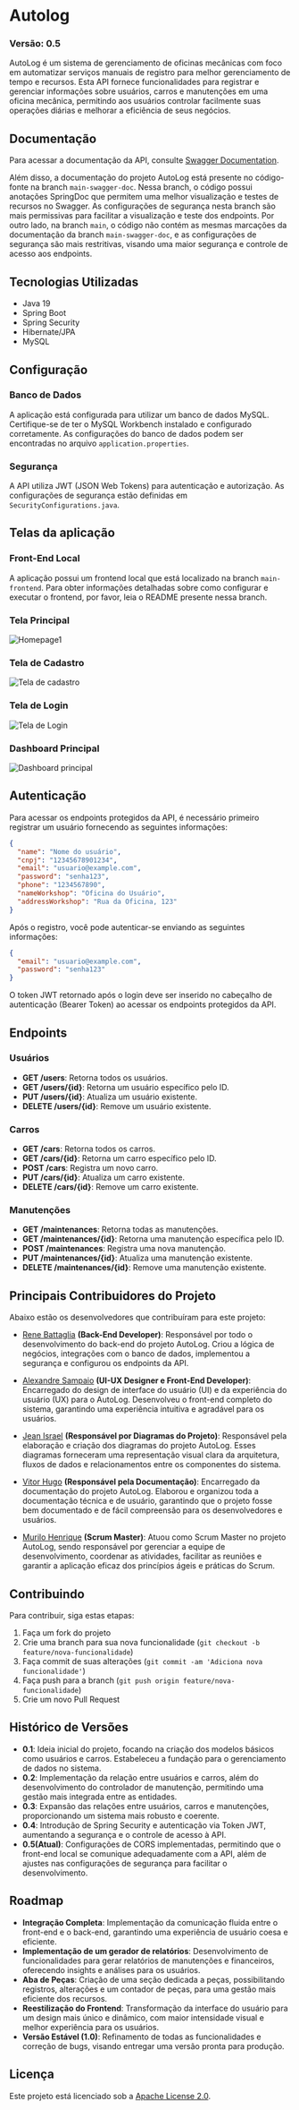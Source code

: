 # Autolog

### Versão: 0.5

AutoLog é um sistema de gerenciamento de oficinas mecânicas com foco em automatizar serviços manuais de registro para melhor gerenciamento de tempo e recursos. Esta API fornece funcionalidades para registrar e gerenciar informações sobre usuários, carros e manutenções em uma oficina mecânica, permitindo aos usuários controlar facilmente suas operações diárias e melhorar a eficiência de seus negócios.

## Documentação

Para acessar a documentação da API, consulte [Swagger Documentation](https://app.swaggerhub.com/apis/ReneBattaglia/AutoLog-api/1.0).

Além disso, a documentação do projeto AutoLog está presente no código-fonte na branch `main-swagger-doc`. Nessa branch, o código possui anotações SpringDoc que permitem uma melhor visualização e testes de recursos no Swagger. As configurações de segurança nesta branch são mais permissivas para facilitar a visualização e teste dos endpoints. Por outro lado, na branch `main`, o código não contém as mesmas marcações da documentação da branch `main-swagger-doc`, e as configurações de segurança são mais restritivas, visando uma maior segurança e controle de acesso aos endpoints.

## Tecnologias Utilizadas

- Java 19
- Spring Boot
- Spring Security
- Hibernate/JPA
- MySQL

## Configuração

### Banco de Dados

A aplicação está configurada para utilizar um banco de dados MySQL. Certifique-se de ter o MySQL Workbench instalado e configurado corretamente. As configurações do banco de dados podem ser encontradas no arquivo `application.properties`.

### Segurança

A API utiliza JWT (JSON Web Tokens) para autenticação e autorização. As configurações de segurança estão definidas em `SecurityConfigurations.java`.

## Telas da aplicação

### Front-End Local
A aplicação possui um frontend local que está localizado na branch `main-frontend`. Para obter informações detalhadas sobre como configurar e executar o frontend, por favor, leia o README presente nessa branch.


### Tela Principal
![Homepage1](https://github.com/user-attachments/assets/db152133-5b95-4df1-a8d9-6a93d4d74076)


### Tela de Cadastro
![Tela de cadastro](https://github.com/user-attachments/assets/38822b86-9fbc-4ba1-a2ff-218ae9206680)


### Tela de Login
![Tela de Login](https://github.com/user-attachments/assets/74ba879a-4aee-44e9-9814-f68d6eed95a6)


### Dashboard Principal
![Dashboard principal](https://github.com/user-attachments/assets/4f129cc5-ea28-4586-b3c5-71f3133ec26c)



## Autenticação

Para acessar os endpoints protegidos da API, é necessário primeiro registrar um usuário fornecendo as seguintes informações:

```json
{
  "name": "Nome do usuário",
  "cnpj": "12345678901234",
  "email": "usuario@example.com",
  "password": "senha123",
  "phone": "1234567890",
  "nameWorkshop": "Oficina do Usuário",
  "addressWorkshop": "Rua da Oficina, 123"
}
```

Após o registro, você pode autenticar-se enviando as seguintes informações:

```json
{
  "email": "usuario@example.com",
  "password": "senha123"
}
```

O token JWT retornado após o login deve ser inserido no cabeçalho de autenticação (Bearer Token) ao acessar os endpoints protegidos da API.

## Endpoints

### Usuários

- **GET /users**: Retorna todos os usuários.
- **GET /users/{id}**: Retorna um usuário específico pelo ID.
- **PUT /users/{id}**: Atualiza um usuário existente.
- **DELETE /users/{id}**: Remove um usuário existente.

### Carros

- **GET /cars**: Retorna todos os carros.
- **GET /cars/{id}**: Retorna um carro específico pelo ID.
- **POST /cars**: Registra um novo carro.
- **PUT /cars/{id}**: Atualiza um carro existente.
- **DELETE /cars/{id}**: Remove um carro existente.

### Manutenções

- **GET /maintenances**: Retorna todas as manutenções.
- **GET /maintenances/{id}**: Retorna uma manutenção específica pelo ID.
- **POST /maintenances**: Registra uma nova manutenção.
- **PUT /maintenances/{id}**: Atualiza uma manutenção existente.
- **DELETE /maintenances/{id}**: Remove uma manutenção existente.

## Principais Contribuidores do Projeto

Abaixo estão os desenvolvedores que contribuíram para este projeto:

- [Rene Battaglia](https://github.com/renebttg) **(Back-End Developer)**: Responsável por todo o desenvolvimento do back-end do projeto AutoLog. Criou a lógica de negócios, integrações com o banco de dados, implementou a segurança e configurou os endpoints da API.

- [Alexandre Sampaio](https://github.com/Ale-Sampaio) **(UI-UX Designer e Front-End Developer)**: Encarregado do design de interface do usuário (UI) e da experiência do usuário (UX) para o AutoLog. Desenvolveu o front-end completo do sistema, garantindo uma experiência intuitiva e agradável para os usuários.

- [Jean Israel](https://github.com/Jidsx) **(Responsável por Diagramas do Projeto)**: Responsável pela elaboração e criação dos diagramas do projeto AutoLog. Esses diagramas forneceram uma representação visual clara da arquitetura, fluxos de dados e relacionamentos entre os componentes do sistema.

- [Vitor Hugo](https://github.com/Testorugo) **(Responsável pela Documentação)**: Encarregado da documentação do projeto AutoLog. Elaborou e organizou toda a documentação técnica e de usuário, garantindo que o projeto fosse bem documentado e de fácil compreensão para os desenvolvedores e usuários.

- [Murilo Henrique](https://github.com/motielk) **(Scrum Master)**: Atuou como Scrum Master no projeto AutoLog, sendo responsável por gerenciar a equipe de desenvolvimento, coordenar as atividades, facilitar as reuniões e garantir a aplicação eficaz dos princípios ágeis e práticas do Scrum.

## Contribuindo

Para contribuir, siga estas etapas:

1. Faça um fork do projeto
2. Crie uma branch para sua nova funcionalidade (`git checkout -b feature/nova-funcionalidade`)
3. Faça commit de suas alterações (`git commit -am 'Adiciona nova funcionalidade'`)
4. Faça push para a branch (`git push origin feature/nova-funcionalidade`)
5. Crie um novo Pull Request

## Histórico de Versões

- **0.1**: Ideia inicial do projeto, focando na criação dos modelos básicos como usuários e carros. Estabeleceu a fundação para o gerenciamento de dados no sistema.
- **0.2**: Implementação da relação entre usuários e carros, além do desenvolvimento do controlador de manutenção, permitindo uma gestão mais integrada entre as entidades.
- **0.3**: Expansão das relações entre usuários, carros e manutenções, proporcionando um sistema mais robusto e coerente.
- **0.4**: Introdução de Spring Security e autenticação via Token JWT, aumentando a segurança e o controle de acesso à API.
- **0.5(Atual)**: Configurações de CORS implementadas, permitindo que o front-end local se comunique adequadamente com a API, além de ajustes nas configurações de segurança para facilitar o desenvolvimento.

## Roadmap

- **Integração Completa**: Implementação da comunicação fluida entre o front-end e o back-end, garantindo uma experiência de usuário coesa e eficiente.
- **Implementação de um gerador de relatórios**: Desenvolvimento de funcionalidades para gerar relatórios de manutenções e financeiros, oferecendo insights e análises para os usuários.
- **Aba de Peças**: Criação de uma seção dedicada a peças, possibilitando registros, alterações e um contador de peças, para uma gestão mais eficiente dos recursos.
- **Reestilização do Frontend**: Transformação da interface do usuário para um design mais único e dinâmico, com maior intensidade visual e melhor experiência para os usuários.
- **Versão Estável (1.0)**: Refinamento de todas as funcionalidades e correção de bugs, visando entregar uma versão pronta para produção.

## Licença

Este projeto está licenciado sob a [Apache License 2.0](https://www.apache.org/licenses/LICENSE-2.0).



